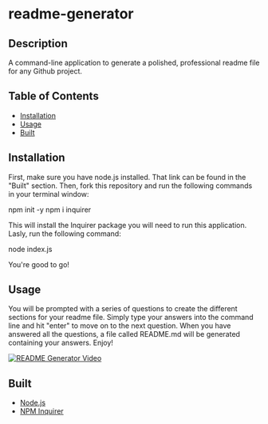 # readme-generator

## Description

A command-line application to generate a polished, professional readme file for any Github project. 

## Table of Contents

* [Installation](##Installation)
* [Usage](##Usage)
* [Built](##Built)


## Installation

First, make sure you have node.js installed. 
That link can be found in the "Built" section. Then, fork this repository and run the following commands in your terminal window: 

npm init -y
npm i inquirer

This will install the Inquirer package you will need to run this application.
Lasly, run the following command:

node index.js

You're good to go!

## Usage

You will be prompted with a series of questions to create the different sections for your readme file. 
Simply type your answers into the command line and hit "enter" to move on to the next question.
When you have answered all the questions, a file called README.md will be generated containing your answers. Enjoy!

[![README Generator Video](https://drive.google.com/file/d/1_gUdtbBUrVjMQtySr3ZF3uGm6jgxjlY4/view)](https://drive.google.com/file/d/1_gUdtbBUrVjMQtySr3ZF3uGm6jgxjlY4/view)

## Built

* [Node.js](https://nodejs.org/en/)
* [NPM Inquirer](https://www.npmjs.com/package/inquirer)
